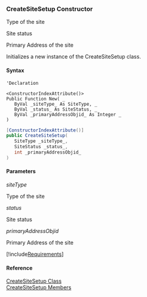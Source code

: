 ﻿### CreateSiteSetup Constructor

Type of the site

Site status

Primary Address of the site

Initializes a new instance of the CreateSiteSetup class.

#### Syntax

```vbnet
'Declaration

<ConstructorIndexAttribute()>
Public Function New( _
   ByVal _siteType_ As SiteType, _
   ByVal _status_ As SiteStatus, _
   ByVal _primaryAddressObjid_ As Integer _
)
```

```csharp
[ConstructorIndexAttribute()]
public CreateSiteSetup( 
   SiteType _siteType_,
   SiteStatus _status_,
   int _primaryAddressObjid_
)
```

#### Parameters

_siteType_

Type of the site

_status_

Site status

_primaryAddressObjid_

Primary Address of the site

[!include[Requirements](../partials/requirements.md)]

#### Reference

[CreateSiteSetup Class](FChoice.Toolkits.Clarify~FChoice.Toolkits.Clarify.Interfaces.CreateSiteSetup.md)  
[CreateSiteSetup Members](FChoice.Toolkits.Clarify~FChoice.Toolkits.Clarify.Interfaces.CreateSiteSetup_members.md)